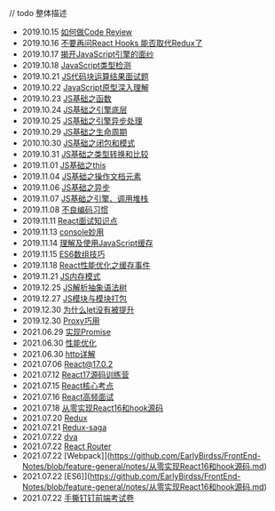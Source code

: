 // todo 整体描述

* 2019.10.15 [如何做Code Review](https://github.com/EarlyBirdss/FrontEnd-Notes/blob/feature-general/notes/%E5%A6%82%E4%BD%95%E5%81%9ACode%20Review.md)
* 2019.10.16 [不要再问React Hooks 能否取代Redux了](https://github.com/EarlyBirdss/FrontEnd-Notes/blob/feature-general/notes/%E4%B8%8D%E8%A6%81%E5%86%8D%E9%97%AEReact%20Hooks%E8%83%BD%E5%90%A6%E5%8F%96%E4%BB%A3Redux%E4%BA%86.md)
* 2019.10.17 [揭开JavaScript引擎的面纱](https://github.com/EarlyBirdss/FrontEnd-Notes/blob/feature-general/notes/%E6%8F%AD%E5%BC%80JavaScript%E5%BC%95%E6%93%8E%E7%9A%84%E9%9D%A2%E7%BA%B1.md)
* 2019.10.18 [JavaScript类型检测](https://github.com/EarlyBirdss/FrontEnd-Notes/blob/feature-general/notes/JavaScript%E7%B1%BB%E5%9E%8B%E6%A3%80%E6%B5%8B.md)
* 2019.10.21 [JS代码块运算结果面试题](https://github.com/EarlyBirdss/FrontEnd-Notes/blob/feature-general/notes/JS%E4%BB%A3%E7%A0%81%E5%9D%97%E8%BF%90%E7%AE%97%E7%BB%93%E6%9E%9C%E9%9D%A2%E8%AF%95%E9%A2%98.md)
* 2019.10.22 [JavaScript原型深入理解](https://github.com/EarlyBirdss/FrontEnd-Notes/blob/feature-general/notes/JavaScript%E5%8E%9F%E5%9E%8B%E6%B7%B1%E5%85%A5%E7%90%86%E8%A7%A3.md)
* 2019.10.23 [JS基础之函数](https://github.com/EarlyBirdss/FrontEnd-Notes/blob/feature-general/notes/JS%E5%9F%BA%E7%A1%80%E4%B9%8B%E5%87%BD%E6%95%B0.md)
* 2019.10.24 [JS基础之引擎底层](https://github.com/EarlyBirdss/FrontEnd-Notes/blob/feature-general/notes/JS%E5%9F%BA%E7%A1%80%E4%B9%8B%E5%BC%95%E6%93%8E%E5%BA%95%E5%B1%82.md)
* 2019.10.25 [JS基础之引擎异步处理](https://github.com/EarlyBirdss/FrontEnd-Notes/blob/feature-general/notes/JS%E5%9F%BA%E7%A1%80%E4%B9%8B%E5%BC%95%E6%93%8E%E5%BC%82%E6%AD%A5%E5%A4%84%E7%90%86.md)
* 2019.10.29 [JS基础之生命周期](https://github.com/EarlyBirdss/FrontEnd-Notes/blob/feature-general/notes/JS%E5%9F%BA%E7%A1%80%E4%B9%8B%E7%94%9F%E5%91%BD%E5%91%A8%E6%9C%9F.md)
* 2010.10.30 [JS基础之闭包和模式](https://github.com/EarlyBirdss/FrontEnd-Notes/blob/feature-general/notes/JS%E5%9F%BA%E7%A1%80%E4%B9%8B%E9%97%AD%E5%8C%85%E5%92%8C%E6%A8%A1%E5%BC%8F.md)
* 2019.10.31 [JS基础之类型转换和比较](https://github.com/EarlyBirdss/FrontEnd-Notes/blob/feature-general/notes/JS%E5%9F%BA%E7%A1%80%E4%B9%8B%E7%B1%BB%E5%9E%8B%E8%BD%AC%E6%8D%A2%E5%92%8C%E6%AF%94%E8%BE%83.md)
* 2019.11.01 [JS基础之this](https://github.com/EarlyBirdss/FrontEnd-Notes/blob/feature-general/notes/JS%E5%9F%BA%E7%A1%80%E4%B9%8Bthis.md)
* 2019.11.04 [JS基础之操作文档元素](https://github.com/EarlyBirdss/FrontEnd-Notes/blob/feature-general/notes/JS%E5%9F%BA%E7%A1%80%E4%B9%8B%E6%93%8D%E4%BD%9C%E6%96%87%E6%A1%A3%E5%85%83%E7%B4%A0.md)
* 2019.11.06 [JS基础之异步](https://github.com/EarlyBirdss/FrontEnd-Notes/blob/feature-general/notes/JS%E5%9F%BA%E7%A1%80%E4%B9%8B%E5%BC%82%E6%AD%A5.md)
* 2019.11.07 [JS基础之引擎、调用堆栈](https://github.com/EarlyBirdss/FrontEnd-Notes/blob/feature-general/notes/JS%E5%9F%BA%E7%A1%80%E4%B9%8B%E5%BC%95%E6%93%8E%E3%80%81%E8%B0%83%E7%94%A8%E5%A0%86%E6%A0%88.md)
* 2019.11.08 [不良编码习惯](https://github.com/EarlyBirdss/FrontEnd-Notes/blob/feature-general/notes/%E4%B8%8D%E8%89%AF%E7%BC%96%E7%A0%81%E4%B9%A0%E6%83%AF.md)
* 2019.11.11 [React面试知识点](https://github.com/EarlyBirdss/FrontEnd-Notes/blob/feature-general/notes/React%E9%9D%A2%E8%AF%95%E7%9F%A5%E8%AF%86%E7%82%B9.md)
* 2019.11.13 [console妙用](https://github.com/EarlyBirdss/FrontEnd-Notes/blob/feature-general/notes/console%E5%A6%99%E7%94%A8.md)
* 2019.11.14 [理解及使用JavaScript缓存](https://github.com/EarlyBirdss/FrontEnd-Notes/blob/feature-general/notes/%E7%90%86%E8%A7%A3%E5%8F%8A%E4%BD%BF%E7%94%A8JavaScript%E7%BC%93%E5%AD%98.md)
* 2019.11.15 [ES6数组技巧](https://github.com/EarlyBirdss/FrontEnd-Notes/blob/feature-general/notes/ES6%E6%95%B0%E7%BB%84%E6%8A%80%E5%B7%A7.md)
* 2019.11.18 [React性能优化之缓存事件](https://github.com/EarlyBirdss/FrontEnd-Notes/blob/feature-general/notes/React%E6%80%A7%E8%83%BD%E4%BC%98%E5%8C%96%E4%B9%8B%E7%BC%93%E5%AD%98%E4%BA%8B%E4%BB%B6.md)
* 2019.11.21 [JS内存模式](https://github.com/EarlyBirdss/FrontEnd-Notes/blob/feature-general/notes/JS%E5%86%85%E5%AD%98%E6%A8%A1%E5%BC%8F.md)
* 2019.12.25 [JS解析抽象语法树](https://github.com/EarlyBirdss/FrontEnd-Notes/blob/feature-general/notes/JS%E8%A7%A3%E6%9E%90%E6%8A%BD%E8%B1%A1%E8%AF%AD%E6%B3%95%E6%A0%91.md)
* 2019.12.27 [JS模块与模块打包](https://github.com/EarlyBirdss/FrontEnd-Notes/blob/feature-general/notes/JS%E6%A8%A1%E5%9D%97%E4%B8%8E%E6%A8%A1%E5%9D%97%E6%89%93%E5%8C%85.md)
* 2019.12.30 [为什么let没有被提升](https://github.com/EarlyBirdss/FrontEnd-Notes/blob/feature-general/notes/%E4%B8%BA%E4%BB%80%E4%B9%88let%E6%B2%A1%E6%9C%89%E8%A2%AB%E6%8F%90%E5%8D%87.md)
* 2019.12.30 [Proxy巧用](https://github.com/EarlyBirdss/FrontEnd-Notes/blob/feature-general/notes/Proxy%E5%B7%A7%E7%94%A8.md)
* 2021.06.29 [实现Promise](https://github.com/EarlyBirdss/FrontEnd-Notes/blob/feature-general/notes/%E5%AE%9E%E7%8E%B0Promise.md)
* 2021.06.30 [性能优化](https://github.com/EarlyBirdss/FrontEnd-Notes/blob/feature-general/notes/%E6%80%A7%E8%83%BD%E4%BC%98%E5%8C%96.md)
* 2021.06.30 [http详解](https://github.com/EarlyBirdss/FrontEnd-Notes/blob/feature-general/notes/http%E8%AF%A6%E8%A7%A3.md)
* 2021.07.06 [React@17.0.2](https://github.com/EarlyBirdss/FrontEnd-Notes/blob/feature-general/notes/React%4017.0.2.md)
* 2021.07.12 [React17源码训练营](https://github.com/EarlyBirdss/FrontEnd-Notes/blob/feature-general/notes/React17源码训练营.md)
* 2021.07.15 [React核心考点](https://github.com/EarlyBirdss/FrontEnd-Notes/blob/feature-general/notes/React核心考点.md)
* 2021.07.16 [React高频面试](https://github.com/EarlyBirdss/FrontEnd-Notes/blob/feature-general/notes/React高频面试.md)
* 2021.07.18 [从零实现React16和hook源码](https://github.com/EarlyBirdss/FrontEnd-Notes/blob/feature-general/notes/从零实现React16和hook源码.md)
* 2021.07.20 [Redux](https://github.com/EarlyBirdss/FrontEnd-Notes/blob/feature-general/notes/从零实现React16和hook源码.md)
* 2021.07.21 [Redux-saga](https://github.com/EarlyBirdss/FrontEnd-Notes/blob/feature-general/notes/从零实现React16和hook源码.md)
* 2021.07.22 [dva](https://github.com/EarlyBirdss/FrontEnd-Notes/blob/feature-general/notes/从零实现React16和hook源码.md)
* 2021.07.22 [React Router](https://github.com/EarlyBirdss/FrontEnd-Notes/blob/feature-general/notes/从零实现React16和hook源码.md)
* 2021.07.22 [Webpack]](https://github.com/EarlyBirdss/FrontEnd-Notes/blob/feature-general/notes/从零实现React16和hook源码.md)
* 2021.07.22 [ES6]](https://github.com/EarlyBirdss/FrontEnd-Notes/blob/feature-general/notes/从零实现React16和hook源码.md)
* 2021.07.22 [手撕钉钉前端考试卷](https://github.com/EarlyBirdss/FrontEnd-Notes/blob/feature-general/notes/从零实现React16和hook源码.md)
